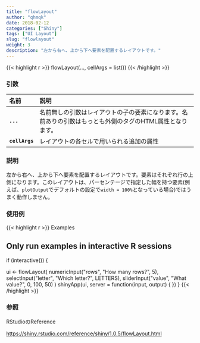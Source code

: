 ```yaml
---
title: "flowLayout"
author: "qhmqk"
date: 2018-02-12
categories: ["Shiny"]
tags: ["UI Layout"]
slug: "flowlayout"
weight: 3
description: "左から右へ、上から下へ要素を配置するレイアウトです。"
---
```


{{< highlight r >}}
flowLayout(..., cellArgs = list())
{{< /highlight >}}

### 引数

|名前|説明|
|:--|:--|
|**`...`**|名前無しの引数はレイアウトの子の要素になります。名前ありの引数はもっとも外側のタグのHTML属性となります。|
|**`cellArgs`**|レイアウトの各セルで用いられる追加の属性|

### 説明

左から右へ、上から下へ要素を配置するレイアウトです。要素はそれぞれ行の上側になります。このレイアウトは、パーセンテージで指定した幅を持つ要素(例えば、`plotOutput`でデフォルトの設定で`width = 100%`となっている場合)ではうまく動作しません。

### 使用例

{{< highlight r >}}
Examples
## Only run examples in interactive R sessions
if (interactive()) {

ui <- flowLayout(
  numericInput("rows", "How many rows?", 5),
  selectInput("letter", "Which letter?", LETTERS),
  sliderInput("value", "What value?", 0, 100, 50)
)
shinyApp(ui, server = function(input, output) { })
}
{{< /highlight >}}

### 参照

RStudioのReference

https://shiny.rstudio.com/reference/shiny/1.0.5/flowLayout.html
